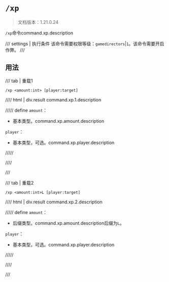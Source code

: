 # `/xp`

> 文档版本：1.21.0.24

`/xp`命令command.xp.description

/// settings | 执行条件
该命令需要权限等级：`gamedirectors`|`1`。该命令需要开启作弊。
///

## 用法

/// tab | 重载1
```mcfunction
/xp <amount:int> [player:target]
```

//// html | div.result
command.xp.1.description

///// define
`amount`：<!-- md:samp int -->

- 基本类型。command.xp.amount.description

`player`：<!-- md:samp target -->

- 基本类型，可选。command.xp.player.description


/////

////

///

/// tab | 重载2
```mcfunction
/xp <amount:int>L [player:target]
```

//// html | div.result
command.xp.2.description

///// define
`amount`：<!-- md:samp l -->

- 后缀类型。command.xp.amount.description后缀为`L`。

`player`：<!-- md:samp target -->

- 基本类型，可选。command.xp.player.description


/////

////

///
